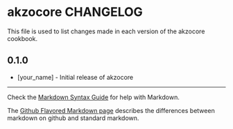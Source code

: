 # akzocore CHANGELOG

This file is used to list changes made in each version of the akzocore cookbook.

## 0.1.0
- [your_name] - Initial release of akzocore

- - -
Check the [Markdown Syntax Guide](http://daringfireball.net/projects/markdown/syntax) for help with Markdown.

The [Github Flavored Markdown page](http://github.github.com/github-flavored-markdown/) describes the differences between markdown on github and standard markdown.

